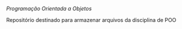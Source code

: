 *Programação Orientada a Objetos*
<p>Repositório destinado para armazenar arquivos da disciplina de POO</p>
